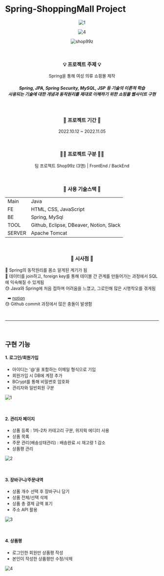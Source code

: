 # Spring-ShoppingMall Project

<div align="center">

![1](https://user-images.githubusercontent.com/126320580/223390212-9aff849d-ebf2-4eca-b6a4-32bb1648d211.png)

![4](https://user-images.githubusercontent.com/126320580/223402701-d1e6deab-8a4c-4200-b84f-aad971c62db1.png)

![shop99z](https://user-images.githubusercontent.com/126320580/223616903-0d5abf6a-b014-4555-82d3-c8e5003993e9.png)

&nbsp;

<h3>💡 프로젝트 주제 💡</h3>
<p>Spring을 통해 여성 의류 쇼핑몰 제작</p>
<h5>Spring, JPA, Spring Security, MySQL, JSP 등 기술의 이론적 학습<br/>
사용되는 기술에 대한 개념과 동작원리를 제대로 이해하기 위한 쇼핑몰 웹사이트 구현</h5>

&nbsp;

<h3>📆 프로젝트 기간 📆</h3>
<p>2022.10.12 ~ 2022.11.05</p>

&nbsp;

<h3>🧑‍💻 프로젝트 구분 🧑‍💻</h3>
<p>팀 프로젝트 Shop99z (3명) | <span>FrontEnd / BackEnd</p>

&nbsp;

<h3>🔧 사용 기술스택 🔧</h2>
<table>
    <tr>
        <td>Main</td>
        <td>Java</td>
    </tr>
    <tr>
        <td>FE</td>
        <td>HTML, CSS, JavaScript</td>
    </tr>
    <tr>
        <td>BE</td>
        <td>Spring, MySql</td>
    </tr>
    <tr>
        <td>TOOL</td>
        <td>Github, Eclipse, DBeaver, Notion, Slack</td>
    </tr>
    <tr>
        <td>SERVER</td>
        <td>Apache Tomcat</td>
    </tr>
</table>

&nbsp;

<h3>📝 시사점 📝</h2>
</div>
🙂 Spring의 동작원리를 몸소 알게된 계기가 됨<br/>
🙂 데이터를 join하고, foreign key를 통해 테이블 간 관계를 만들어가는 과정에서 SQL에 익숙해질 수 있게됨<br/>
😓 Java와 Spring에 처음 접하며 어려움을 느꼈고, 그로인해 많은 시행착오를 겪게됨

&nbsp; ➡ [notion](https://tree-pram-38c.notion.site/shop99z-Error-9701c02a4c524a86b70809eb2d7eb1a5)<br/>
😓 Github commit 과정에서 많은 충돌이 발생함<br/>

&nbsp;

---

&nbsp;

## 구현 기능

#### 1. 로그인/회원가입

- 아이디는 '@'을 포함하는 이메일 형식으로 기입
- 회원가입 시 DB에 계정 추가
- BCrypt를 통해 비밀번호 암호화
- 관리자와 일반회원 구분

![1](https://user-images.githubusercontent.com/126320580/223614885-137a888e-9464-4b01-8eff-8177edd4dd3f.jpg)

&nbsp;
&nbsp;

#### 2. 관리자 페이지

- 상품 등록 : 1차-2차 카테고리 구분, 위지윅 에디터 사용
- 상품 목록
- 주문 관리(배송상태관리) : 배송완료 시 재고량 1 감소
- 상품평 관리

![2](https://user-images.githubusercontent.com/126320580/223614943-ace1a66f-311c-47de-908c-fec81db9e247.jpg)

&nbsp;
&nbsp;

#### 3. 장바구니/주문내역

- 상품 개수 선택 후 장바구니 담기
- 상품 전체/선택 삭제
- 상품 총 결제 금액 표기
- 주소 API 활용

![3](https://user-images.githubusercontent.com/126320580/223617628-caf565bb-e95f-4a4c-a77a-d8e606e5a585.jpg)

&nbsp;
&nbsp;

#### 4. 상품평

- 로그인한 회원만 상품평 작성
- 본인이 작성한 상품평만 수정/삭제

![4](https://user-images.githubusercontent.com/126320580/223616083-c631ee0c-c0f9-4ee9-9831-3767aa7500d2.jpg)
